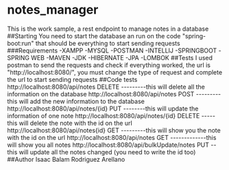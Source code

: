 # notes_manager
This is the work sample, a rest endpoint to manage notes in a database
##Starting
You need to start the database an run on the code "spring-boot:run" that should be everything to start sending requests
###Requirements
-XAMPP
-MYSQL
-POSTMAN
-INTELLIJ
-SPRINGBOOT
-SPRING WEB
-MAVEN
-JDK
-HIBERNATE
-JPA
-LOMBOK
##Tests
I used postman to send the requests and check if everything worked, the url is "http://localhost:8080/", you must change the type of request and complete the url to start sending requests
##Code tests
http://localhost:8080/api/notes DELETE  ---------this will delete all the information on the database
http://localhost:8080/api/notes POST    ---------this will add the new information to the database
http://localhost:8080/api/notes/{id} PUT --------this will update the information of one note
http://localhost:8080/api/notes/{id} DELETE -----this will delete the note with the id on the url
http://localhost:8080/api/notes{id} GET ---------this will show you the note with the id on the url
http://localhost:8080/api/notes GET -------------this will show you all notes
http://localhost:8080/api/bulkUpdate/notes PUT --this will update all the notes changed (you need to write the id too)
##Author
Isaac Balam Rodriguez Arellano
